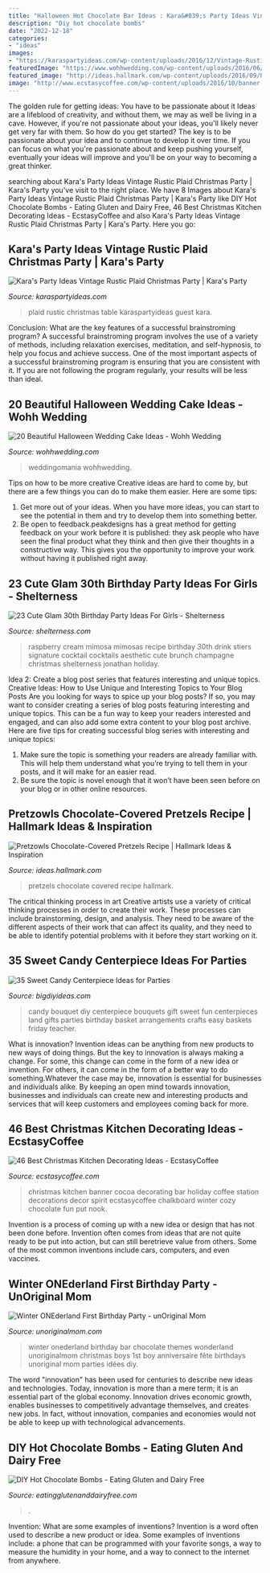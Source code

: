 ```yaml
---
title: "Halloween Hot Chocolate Bar Ideas : Kara&#039;s Party Ideas Vintage Rustic Plaid Christmas Party"
description: "Diy hot chocolate bombs"
date: "2022-12-18"
categories:
- "ideas"
images:
- "https://karaspartyideas.com/wp-content/uploads/2016/12/Vintage-Rustic-Plaid-Christmas-Party-via-Karas-Party-Ideas-KarasPartyIdeas.com4_.jpg"
featuredImage: "https://www.wohhwedding.com/wp-content/uploads/2016/06/Original-Halloween-Wedding-Cake.jpg"
featured_image: "http://ideas.hallmark.com/wp-content/uploads/2016/09/PretzowlsChoco600x600-1.jpg"
image: "http://www.ecstasycoffee.com/wp-content/uploads/2016/10/banner-for-a-hot-cocoa-bar.jpg"
---
```



The golden rule for getting ideas: You have to be passionate about it
Ideas are a lifeblood of creativity, and without them, we may as well be living in a cave. However, if you're not passionate about your ideas, you'll likely never get very far with them. So how do you get started? The key is to be passionate about your idea and to continue to develop it over time. If you can focus on what you're passionate about and keep pushing yourself, eventually your ideas will improve and you'll be on your way to becoming a great thinker.

	

		
searching about Kara&#039;s Party Ideas Vintage Rustic Plaid Christmas Party | Kara&#039;s Party you've visit to the right place. We have 8 Images about Kara&#039;s Party Ideas Vintage Rustic Plaid Christmas Party | Kara&#039;s Party like DIY Hot Chocolate Bombs - Eating Gluten and Dairy Free, 46 Best Christmas Kitchen Decorating Ideas - EcstasyCoffee and also Kara&#039;s Party Ideas Vintage Rustic Plaid Christmas Party | Kara&#039;s Party. Here you go:
		
    
## Kara&#039;s Party Ideas Vintage Rustic Plaid Christmas Party | Kara&#039;s Party

<img loading=lazy src="https://karaspartyideas.com/wp-content/uploads/2016/12/Vintage-Rustic-Plaid-Christmas-Party-via-Karas-Party-Ideas-KarasPartyIdeas.com4_.jpg" onerror="this.onerror=null;this.src='https://tse1.mm.bing.net/th?id=OIP.tZcAcELSEWZnGZPE75SwsAHaJ3&amp;pid=15.1';" alt="Kara&#039;s Party Ideas Vintage Rustic Plaid Christmas Party | Kara&#039;s Party">

_Source: karaspartyideas.com_

>plaid rustic christmas table karaspartyideas guest kara. 

	

Conclusion: What are the key features of a successful brainstroming program?
A successful brainstroming program involves the use of a variety of methods, including relaxation exercises, meditation, and self-hypnosis, to help you focus and achieve success. One of the most important aspects of a successful brainstroming program is ensuring that you are consistent with it. If you are not following the program regularly, your results will be less than ideal.

    
## 20 Beautiful Halloween Wedding Cake Ideas - Wohh Wedding

<img loading=lazy src="https://www.wohhwedding.com/wp-content/uploads/2016/06/Original-Halloween-Wedding-Cake.jpg" onerror="this.onerror=null;this.src='https://tse4.mm.bing.net/th?id=OIP.YvkqBuSwpyku-a69cnUW-gHaLH&amp;pid=15.1';" alt="20 Beautiful Halloween Wedding Cake Ideas - Wohh Wedding">

_Source: wohhwedding.com_

>weddingomania wohhwedding. 

	

Tips on how to be more creative
Creative ideas are hard to come by, but there are a few things you can do to make them easier. Here are some tips: 
1. Get more out of your ideas. When you have more ideas, you can start to see the potential in them and try to develop them into something better. 
2. Be open to feedback.peakdesigns has a great method for getting feedback on your work before it is published: they ask people who have seen the final product what they think and then give their thoughts in a constructive way. This gives you the opportunity to improve your work without having it published right away.

    
## 23 Cute Glam 30th Birthday Party Ideas For Girls - Shelterness

<img loading=lazy src="https://i.shelterness.com/2017/02/22-raspberry-cream-mimosas-as-a-wedding-cocktail.jpg" onerror="this.onerror=null;this.src='https://tse1.mm.bing.net/th?id=OIP.l6JGlaHnSGsZUBpOqe7LBwHaKX&amp;pid=15.1';" alt="23 Cute Glam 30th Birthday Party Ideas For Girls - Shelterness">

_Source: shelterness.com_

>raspberry cream mimosa mimosas recipe birthday 30th drink stiers signature cocktail cocktails aesthetic cute brunch champagne christmas shelterness jonathan holiday. 

	

Idea 2: Create a blog post series that features interesting and unique topics.
Creative Ideas: How to Use Unique and Interesting Topics to Your Blog Posts 
Are you looking for ways to spice up your blog posts? If so, you may want to consider creating a series of blog posts featuring interesting and unique topics. This can be a fun way to keep your readers interested and engaged, and can also add some extra content to your blog post archive. Here are five tips for creating successful blog series with interesting and unique topics:

1. Make sure the topic is something your readers are already familiar with. This will help them understand what you’re trying to tell them in your posts, and it will make for an easier read.
2. Be sure the topic is novel enough that it won’t have been seen before on your blog or in other online resources.

    
## Pretzowls Chocolate-Covered Pretzels Recipe | Hallmark Ideas &amp; Inspiration

<img loading=lazy src="http://ideas.hallmark.com/wp-content/uploads/2016/09/PretzowlsChoco600x600-1.jpg" onerror="this.onerror=null;this.src='https://tse4.mm.bing.net/th?id=OIP.uTjnYvJslHKDW1eqplOKQgHaHa&amp;pid=15.1';" alt="Pretzowls Chocolate-Covered Pretzels Recipe | Hallmark Ideas &amp; Inspiration">

_Source: ideas.hallmark.com_

>pretzels chocolate covered recipe hallmark. 

	

The critical thinking process in art
Creative artists use a variety of critical thinking processes in order to create their work. These processes can include brainstorming, design, and analysis. They need to be aware of the different aspects of their work that can affect its quality, and they need to be able to identify potential problems with it before they start working on it.

    
## 35 Sweet Candy Centerpiece Ideas For Parties

<img loading=lazy src="http://www.bigdiyideas.com/wp-content/uploads/2015/07/DSC_0008.jpg" onerror="this.onerror=null;this.src='https://tse1.mm.bing.net/th?id=OIP.bk0wAXlfumYRBNr9O5l4zAAAAA&amp;pid=15.1';" alt="35 Sweet Candy Centerpiece Ideas for Parties">

_Source: bigdiyideas.com_

>candy bouquet diy centerpiece bouquets gift sweet fun centerpieces land gifts parties birthday basket arrangements crafts easy baskets friday teacher. 

	

What is innovation?
Invention ideas can be anything from new products to new ways of doing things. But the key to innovation is always making a change. For some, this change can come in the form of a new idea or invention. For others, it can come in the form of a better way to do something.Whatever the case may be, innovation is essential for businesses and individuals alike. By keeping an open mind towards innovation, businesses and individuals can create new and interesting products and services that will keep customers and employees coming back for more.

    
## 46 Best Christmas Kitchen Decorating Ideas - EcstasyCoffee

<img loading=lazy src="http://www.ecstasycoffee.com/wp-content/uploads/2016/10/banner-for-a-hot-cocoa-bar.jpg" onerror="this.onerror=null;this.src='https://tse3.mm.bing.net/th?id=OIP.ziPyMzMK_EAdlkOWXa6_FwHaK8&amp;pid=15.1';" alt="46 Best Christmas Kitchen Decorating Ideas - EcstasyCoffee">

_Source: ecstasycoffee.com_

>christmas kitchen banner cocoa decorating bar holiday coffee station decorations decor spirit ecstasycoffee chalkboard winter cozy chocolate fun put nook. 

	

Invention is a process of coming up with a new idea or design that has not been done before. Invention often comes from ideas that are not quite ready to be put into action, but can still beretrieve value from others. Some of the most common inventions include cars, computers, and even vaccines.

    
## Winter ONEderland First Birthday Party - UnOriginal Mom

<img loading=lazy src="https://www.unoriginalmom.com/wp-content/uploads/2016/01/winter-onederland-party-hot-chocolate-bar-06.jpg" onerror="this.onerror=null;this.src='https://tse3.mm.bing.net/th?id=OIP.G4jq9l93yEmA7dt-w03RlgHaLL&amp;pid=15.1';" alt="Winter ONEderland First Birthday Party - unOriginal Mom">

_Source: unoriginalmom.com_

>winter onederland birthday bar chocolate themes wonderland unoriginalmom christmas boys 1st boy anniversaire fête birthdays unoriginal mom parties idées diy. 

	

The word "innovation" has been used for centuries to describe new ideas and technologies. Today, innovation is more than a mere term; it is an essential part of the global economy. Innovation drives economic growth, enables businesses to competitively advantage themselves, and creates new jobs. In fact, without innovation, companies and economies would not be able to keep up with technological advancements.

    
## DIY Hot Chocolate Bombs - Eating Gluten And Dairy Free

<img loading=lazy src="https://eatingglutenanddairyfree.com/wp-content/uploads/2020/11/EGADFdiyhotchocolatebombs24.jpg" onerror="this.onerror=null;this.src='https://tse2.mm.bing.net/th?id=OIP.Vzk0d3sSGP_BiOnGIZmihQHaFj&amp;pid=15.1';" alt="DIY Hot Chocolate Bombs - Eating Gluten and Dairy Free">

_Source: eatingglutenanddairyfree.com_

>. 

	

Invention: What are some examples of inventions?
Invention is a word often used to describe a new product or idea. Some examples of inventions include: a phone that can be programmed with your favorite songs, a way to measure the humidity in your home, and a way to connect to the internet from anywhere.

